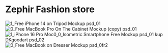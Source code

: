 # Zephir Fashion store


![1_Free iPhone 14 on Tripod Mockup psd_01](https://github.com/user-attachments/assets/ff222dad-5e99-4d86-84e7-23bc16e6cfc3)
![0_Free MacBook Pro On The Cabinet Mockup (copy) psd_01](https://github.com/user-attachments/assets/b3211e81-0c95-4f21-879d-ec361e1635ba)
![1_iPhone 16 Pro Moc![0_0_Isometric Smartphone Free Mockup psd_01](https://github.com/user-attachments/assets/b3fc0c67-e24b-497d-ba93-fd56c28cd3db)
kup DKgoodart psd_02](https://github.com/user-attachments/assets/6a825786-2716-49b3-8fea-942020710c5a)
![0_Free MacBook on Dresser Mockup psd_0fr2](https://github.com/user-attachments/assets/04d438d3-d8f9-482b-8158-918ae1341d1a)
